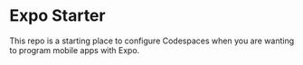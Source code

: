 # Expo Starter
This repo is a starting place to configure Codespaces when you are wanting to program mobile apps with Expo.
